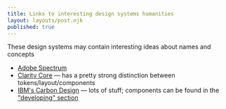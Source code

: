 ```yaml
---
title: Links to interesting design systems humanities
layout: layouts/post.njk
published: true
---
```


These design systems may contain interesting ideas about names and concepts

- [Adobe Spectrum](https://opensource.adobe.com/)
- [Clarity Core](https://storybook.core.clarity.design/) — has a pretty strong distinction between tokens/layout/components
- [IBM's Carbon Design](https://next.carbondesignsystem.com/) — lots of stuff; components can be found in the ["developing" section](https://next.carbondesignsystem.com/developing#step-3:-get-started)